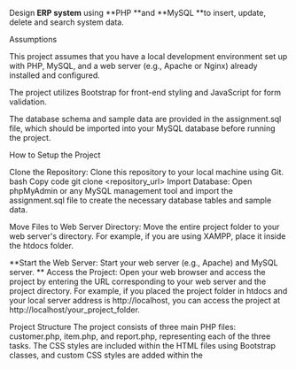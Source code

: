 Design **ERP system** using **PHP **and **MySQL **to insert, update, delete and search system data.

Assumptions

This project assumes that you have a local development environment set up with PHP, MySQL, and a web server (e.g., Apache or Nginx) already installed and configured.

The project utilizes Bootstrap for front-end styling and JavaScript for form validation.

The database schema and sample data are provided in the assignment.sql file, which should be imported into your MySQL database before running the project.

How to Setup the Project

Clone the Repository: Clone this repository to your local machine using Git. bash Copy code git clone <repository_url> Import Database: Open phpMyAdmin or any MySQL management tool and import the assignment.sql file to create the necessary database tables and sample data.

Move Files to Web Server Directory: Move the entire project folder to your web server's directory. For example, if you are using XAMPP, place it inside the htdocs folder.

**Start the Web Server: Start your web server (e.g., Apache) and MySQL server.
**
Access the Project: Open your web browser and access the project by entering the URL corresponding to your web server and the project directory. For example, if you placed the project folder in htdocs and your local server address is http://localhost, you can access the project at http://localhost/your_project_folder.

Project Structure The project consists of three main PHP files: customer.php, item.php, and report.php, representing each of the three tasks. The CSS styles are included within the HTML files using Bootstrap classes, and custom CSS styles are added within the <style> tags. The JavaScript for form validation is included directly within the HTML files using <script> tags. Project Functionality

**Customer Management (customer.php):**

Store/Register Customer data with form validation. The form includes fields for Title, First Name, Last Name, Contact Number, and District. You can Add new customers and Update existing customer records. You can also Delete customer records from the database. The customer list is displayed in a table format.

**Item Management (item.php):**

Store/Register Item details with form validation. The form includes fields for Item Code, Item Name, Item Category, Item Subcategory, Quantity, and Unit Price. You can Add new items and Update existing item records. You can also Delete item records from the database. The item list is displayed in a table format.

**Reports (report.php):**

Invoice Report: Allows selecting a date range to search for invoices. The report includes Invoice Number, Date, Customer, Customer District, Item Count, and Invoice Amount. Invoice Item Report: Allows selecting a date range to search for invoice items. The report includes Invoice Number, Invoiced Date, Customer Name, Item Name with Item Code, Item Category, and Item Unit Price. Item Report: Displays the unique Item Names along with their Item Category, Item Subcategory, and Item Quantity.

Conclusion

The above instructions provide an overview of the project and how to set it up in a local environment. If you encounter any issues during setup or while running the project, please refer to the assumptions made and ensure that your local environment meets the requirements. Additionally, feel free to explore and modify the project to suit your specific needs. Happy coding!
